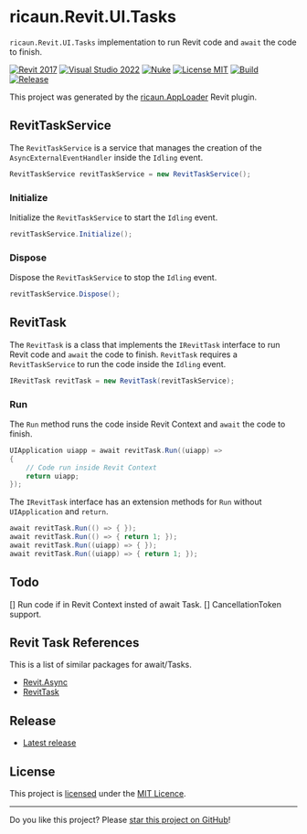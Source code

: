 # ricaun.Revit.UI.Tasks

`ricaun.Revit.UI.Tasks` implementation to run Revit code and `await` the code to finish.

[![Revit 2017](https://img.shields.io/badge/Revit-2017+-blue.svg)](../..)
[![Visual Studio 2022](https://img.shields.io/badge/Visual%20Studio-2022-blue)](../..)
[![Nuke](https://img.shields.io/badge/Nuke-Build-blue)](https://nuke.build/)
[![License MIT](https://img.shields.io/badge/License-MIT-blue.svg)](LICENSE)
[![Build](../../actions/workflows/Build.yml/badge.svg)](../../actions)
[![Release](https://img.shields.io/nuget/v/ricaun.Revit.UI.Tasks?logo=nuget&label=release&color=blue)](https://www.nuget.org/packages/ricaun.Revit.UI.Tasks)

This project was generated by the [ricaun.AppLoader](https://ricaun.com/AppLoader/) Revit plugin.

## RevitTaskService

The `RevitTaskService` is a service that manages the creation of the `AsyncExternalEventHandler` inside the `Idling` event.

```C#
RevitTaskService revitTaskService = new RevitTaskService();
```

### Initialize

Initialize the `RevitTaskService` to start the `Idling` event.

```C#
revitTaskService.Initialize();
```

### Dispose

Dispose the `RevitTaskService` to stop the `Idling` event.

```C#
revitTaskService.Dispose();
```

## RevitTask

The `RevitTask` is a class that implements the `IRevitTask` interface to run Revit code and `await` the code to finish.
`RevitTask` requires a `RevitTaskService` to run the code inside the `Idling` event.

```C#
IRevitTask revitTask = new RevitTask(revitTaskService);
```

### Run

The `Run` method runs the code inside Revit Context and `await` the code to finish.

```C#
UIApplication uiapp = await revitTask.Run((uiapp) =>
{
    // Code run inside Revit Context
    return uiapp;
});
```

The `IRevitTask` interface has an extension methods for `Run` without `UIApplication` and `return`.

```C#
await revitTask.Run(() => { });
await revitTask.Run(() => { return 1; });
await revitTask.Run((uiapp) => { });
await revitTask.Run((uiapp) => { return 1; });
```

## Todo

[] Run code if in Revit Context insted of await Task.
[] CancellationToken support.

## Revit Task References

This is a list of similar packages for await/Tasks.

* [Revit.Async](https://github.com/KennanChan/Revit.Async)
* [RevitTask](https://github.com/WhiteSharq/RevitTask)

## Release

* [Latest release](../../releases/latest)

## License

This project is [licensed](LICENSE) under the [MIT Licence](https://en.wikipedia.org/wiki/MIT_License).

---

Do you like this project? Please [star this project on GitHub](../../stargazers)!